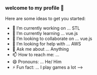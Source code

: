 ### welcome to my profile 👋

Here are some ideas to get you started:

- 🔭 I’m currently working on ... STL
- 🌱 I’m currently learning ... vue.js
- 👯 I’m looking to collaborate on ... vue.js
- 🤔 I’m looking for help with ... AWS
- 💬 Ask me about ... Anything
- 📫 How to reach me: ... 
- 😄 Pronouns: ... He/ Him
- ⚡ Fun fact: ... I play games a lot
-->

